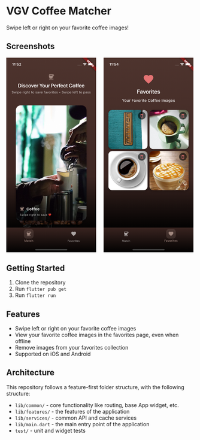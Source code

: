 # VGV Coffee Matcher

Swipe left or right on your favorite coffee images!

## Screenshots

<div style="display: flex; gap: 20px; justify-content: flex-start;">
  <img src="docs/screenshot.png" alt="Screenshot" width="240">
  <img src="docs/favorites.png" alt="Favorites" width="240">
</div>

## Getting Started

1. Clone the repository
2. Run `flutter pub get`
3. Run `flutter run`

## Features

- Swipe left or right on your favorite coffee images
- View your favorite coffee images in the favorites page, even when offline
- Remove images from your favorites collection
- Supported on iOS and Android

## Architecture

This repository follows a feature-first folder structure, with the following
structure:

- `lib/common/` - core functionality like routing, base App widget, etc.
- `lib/features/` - the features of the application
- `lib/services/` - common API and cache services
- `lib/main.dart` - the main entry point of the application
- `test/` - unit and widget tests
